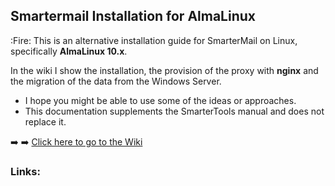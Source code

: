 ## Smartermail Installation for AlmaLinux

:Fire: This is an alternative installation guide for SmarterMail on Linux, specifically **AlmaLinux 10.x**.

In the wiki I show the installation, the provision of the proxy with **nginx** and the migration of the data from the Windows Server.

* I hope you might be able to use some of the ideas or approaches.
* This documentation supplements the SmarterTools manual and does not replace it.

:arrow_right: :arrow_right: [Click here to go to the Wiki](../../wiki)

### Links:

